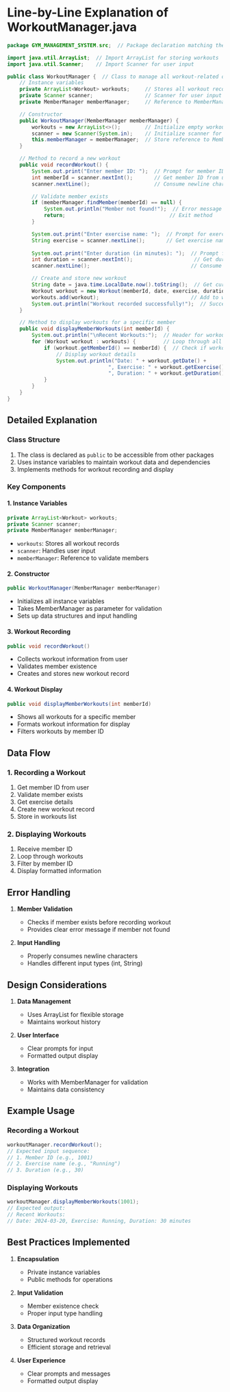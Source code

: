# Line-by-Line Explanation of WorkoutManager.java

```java
package GYM_MANAGEMENT_SYSTEM.src;  // Package declaration matching the directory structure

import java.util.ArrayList;  // Import ArrayList for storing workouts
import java.util.Scanner;    // Import Scanner for user input

public class WorkoutManager {  // Class to manage all workout-related operations
    // Instance variables
    private ArrayList<Workout> workouts;     // Stores all workout records
    private Scanner scanner;                 // Scanner for user input
    private MemberManager memberManager;     // Reference to MemberManager for validation

    // Constructor
    public WorkoutManager(MemberManager memberManager) {
        workouts = new ArrayList<>();        // Initialize empty workouts list
        scanner = new Scanner(System.in);    // Initialize scanner for input
        this.memberManager = memberManager;  // Store reference to MemberManager
    }

    // Method to record a new workout
    public void recordWorkout() {
        System.out.print("Enter member ID: ");  // Prompt for member ID
        int memberId = scanner.nextInt();       // Get member ID from user
        scanner.nextLine();                     // Consume newline character

        // Validate member exists
        if (memberManager.findMember(memberId) == null) {
            System.out.println("Member not found!");  // Error message if member doesn't exist
            return;                                  // Exit method
        }

        System.out.print("Enter exercise name: ");  // Prompt for exercise name
        String exercise = scanner.nextLine();       // Get exercise name
        
        System.out.print("Enter duration (in minutes): ");  // Prompt for duration
        int duration = scanner.nextInt();                    // Get duration
        scanner.nextLine();                                 // Consume newline

        // Create and store new workout
        String date = java.time.LocalDate.now().toString();  // Get current date
        Workout workout = new Workout(memberId, date, exercise, duration);  // Create new workout
        workouts.add(workout);                              // Add to workouts list
        System.out.println("Workout recorded successfully!");  // Success message
    }

    // Method to display workouts for a specific member
    public void displayMemberWorkouts(int memberId) {
        System.out.println("\nRecent Workouts:");  // Header for workout display
        for (Workout workout : workouts) {         // Loop through all workouts
            if (workout.getMemberId() == memberId) {  // Check if workout belongs to member
                // Display workout details
                System.out.println("Date: " + workout.getDate() + 
                                 ", Exercise: " + workout.getExercise() + 
                                 ", Duration: " + workout.getDuration() + " minutes");
            }
        }
    }
}
```

## Detailed Explanation

### Class Structure
1. The class is declared as `public` to be accessible from other packages
2. Uses instance variables to maintain workout data and dependencies
3. Implements methods for workout recording and display

### Key Components

#### 1. Instance Variables
```java
private ArrayList<Workout> workouts;
private Scanner scanner;
private MemberManager memberManager;
```
- `workouts`: Stores all workout records
- `scanner`: Handles user input
- `memberManager`: Reference to validate members

#### 2. Constructor
```java
public WorkoutManager(MemberManager memberManager)
```
- Initializes all instance variables
- Takes MemberManager as parameter for validation
- Sets up data structures and input handling

#### 3. Workout Recording
```java
public void recordWorkout()
```
- Collects workout information from user
- Validates member existence
- Creates and stores new workout record

#### 4. Workout Display
```java
public void displayMemberWorkouts(int memberId)
```
- Shows all workouts for a specific member
- Formats workout information for display
- Filters workouts by member ID

## Data Flow

### 1. Recording a Workout
1. Get member ID from user
2. Validate member exists
3. Get exercise details
4. Create new workout record
5. Store in workouts list

### 2. Displaying Workouts
1. Receive member ID
2. Loop through workouts
3. Filter by member ID
4. Display formatted information

## Error Handling

1. **Member Validation**
   - Checks if member exists before recording workout
   - Provides clear error message if member not found

2. **Input Handling**
   - Properly consumes newline characters
   - Handles different input types (int, String)

## Design Considerations

1. **Data Management**
   - Uses ArrayList for flexible storage
   - Maintains workout history

2. **User Interface**
   - Clear prompts for input
   - Formatted output display

3. **Integration**
   - Works with MemberManager for validation
   - Maintains data consistency

## Example Usage

### Recording a Workout
```java
workoutManager.recordWorkout();
// Expected input sequence:
// 1. Member ID (e.g., 1001)
// 2. Exercise name (e.g., "Running")
// 3. Duration (e.g., 30)
```

### Displaying Workouts
```java
workoutManager.displayMemberWorkouts(1001);
// Expected output:
// Recent Workouts:
// Date: 2024-03-20, Exercise: Running, Duration: 30 minutes
```

## Best Practices Implemented

1. **Encapsulation**
   - Private instance variables
   - Public methods for operations

2. **Input Validation**
   - Member existence check
   - Proper input type handling

3. **Data Organization**
   - Structured workout records
   - Efficient storage and retrieval

4. **User Experience**
   - Clear prompts and messages
   - Formatted output display 